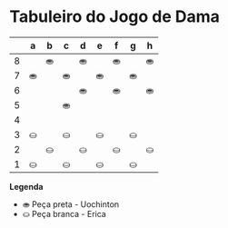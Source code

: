 # Tabuleiro do Jogo de Dama

|   | a | b | c | d | e | f | g | h |
|---|---|---|---|---|---|---|---|---|
| 8 |   | ⛂ |   | ⛂ |   | ⛂ |   | ⛂ |
| 7 | ⛂ |   | ⛂ |   | ⛂ |   | ⛂ |   |
| 6 |   |  |   | ⛂ |   | ⛂ |   | ⛂ |
| 5 |   |   | ⛂ |   |   |   |   |   |
| 4 |   |   |   |   |   |   |   |   |
| 3 | ⛀ |   | ⛀ |   | ⛀ |   | ⛀ |   |
| 2 |   | ⛀ |   | ⛀ |   | ⛀ |   | ⛀ |
| 1 | ⛀ |   | ⛀ |   | ⛀ |   | ⛀ |   |

**Legenda**

- ⛂ Peça preta - Uochinton
- ⛀ Peça branca - Erica